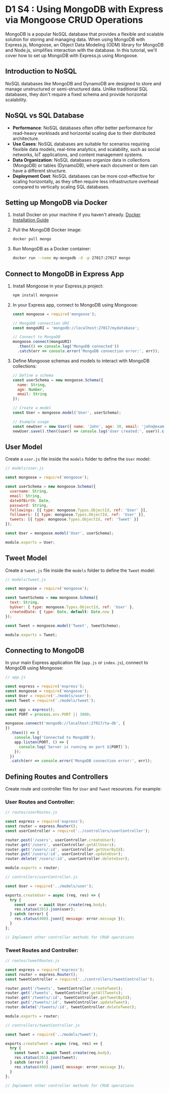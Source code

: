 # D1 S4 : Using MongoDB with Express via Mongoose CRUD Operations

MongoDB is a popular NoSQL database that provides a flexible and scalable solution for storing and managing data. When using MongoDB with Express.js, Mongoose, an Object Data Modeling (ODM) library for MongoDB and Node.js, simplifies interaction with the database. In this tutorial, we'll cover how to set up MongoDB with Express.js using Mongoose.

## Introduction to NoSQL

NoSQL databases like MongoDB and DynamoDB are designed to store and manage unstructured or semi-structured data. Unlike traditional SQL databases, they don't require a fixed schema and provide horizontal scalability.

## NoSQL vs SQL Database

- **Performance**: NoSQL databases often offer better performance for read-heavy workloads and horizontal scaling due to their distributed architecture.
- **Use Cases**: NoSQL databases are suitable for scenarios requiring flexible data models, real-time analytics, and scalability, such as social networks, IoT applications, and content management systems.
- **Data Organization**: NoSQL databases organize data in collections (MongoDB) or tables (DynamoDB), where each document or item can have a different structure.
- **Deployment Cost**: NoSQL databases can be more cost-effective for scaling horizontally, as they often require less infrastructure overhead compared to vertically scaling SQL databases.

## Setting up MongoDB via Docker

1. Install Docker on your machine if you haven't already. [Docker Installation Guide](https://docs.docker.com/get-docker/)
2. Pull the MongoDB Docker image:

   ```bash
   docker pull mongo
   ```

3. Run MongoDB as a Docker container:

   ```bash
   docker run --name my-mongodb -d -p 27017:27017 mongo
   ```

## Connect to MongoDB in Express App

1. Install Mongoose in your Express.js project:

   ```bash
   npm install mongoose
   ```

2. In your Express app, connect to MongoDB using Mongoose:

   ```javascript
   const mongoose = require('mongoose');

   // MongoDB connection URI
   const mongoURI = 'mongodb://localhost:27017/mydatabase';

   // Connect to MongoDB
   mongoose.connect(mongoURI)
     .then(() => console.log('MongoDB connected'))
     .catch(err => console.error('MongoDB connection error:', err));
   ```

3. Define Mongoose schemas and models to interact with MongoDB collections:

   ```javascript
   // Define a schema
   const userSchema = new mongoose.Schema({
     name: String,
     age: Number,
     email: String
   });

   // Create a model
   const User = mongoose.model('User', userSchema);

   // Example usage
   const newUser = new User({ name: 'John', age: 30, email: 'john@example.com' });
   newUser.save().then((user) => console.log('User created:', user)).catch(err => console.error('Error:', err));
   ```

## User Model

Create a `user.js` file inside the `models` folder to define the `User` model:

```javascript
// models/user.js

const mongoose = require('mongoose');

const userSchema = new mongoose.Schema({
  username: String,
  email: String,
  dateOfBirth: Date,
  password: String,
  followings: [{ type: mongoose.Types.ObjectId, ref: 'User' }],
  followers: [{ type: mongoose.Types.ObjectId, ref: 'User' }],
  tweets: [{ type: mongoose.Types.ObjectId, ref: 'Tweet' }]
});

const User = mongoose.model('User', userSchema);

module.exports = User;
```

## Tweet Model

Create a `tweet.js` file inside the `models` folder to define the `Tweet` model:

```javascript
// models/tweet.js

const mongoose = require('mongoose');

const tweetSchema = new mongoose.Schema({
  text: String,
  byUser: { type: mongoose.Types.ObjectId, ref: 'User' },
  createdDate: { type: Date, default: Date.now }
});

const Tweet = mongoose.model('Tweet', tweetSchema);

module.exports = Tweet;
```

## Connecting to MongoDB

In your main Express application file (`app.js` or `index.js`), connect to MongoDB using Mongoose:

```javascript
// app.js

const express = require('express');
const mongoose = require('mongoose');
const User = require('./models/user');
const Tweet = require('./models/tweet');

const app = express();
const PORT = process.env.PORT || 3000;

mongoose.connect('mongodb://localhost:27017/tw-db', {
})
  .then(() => {
    console.log('Connected to MongoDB');
    app.listen(PORT, () => {
      console.log(`Server is running on port ${PORT}`);
    });
  })
  .catch(err => console.error('MongoDB connection error:', err));
```

## Defining Routes and Controllers

Create route and controller files for `User` and `Tweet` resources. For example:

### User Routes and Controller:

```javascript
// routes/userRoutes.js

const express = require('express');
const router = express.Router();
const userController = require('../controllers/userController');

router.post('/users', userController.createUser);
router.get('/users', userController.getAllUsers);
router.get('/users/:id', userController.getUserById);
router.put('/users/:id', userController.updateUser);
router.delete('/users/:id', userController.deleteUser);

module.exports = router;
```

```javascript
// controllers/userController.js

const User = require('../models/user');

exports.createUser = async (req, res) => {
  try {
    const user = await User.create(req.body);
    res.status(201).json(user);
  } catch (error) {
    res.status(400).json({ message: error.message });
  }
};

// Implement other controller methods for CRUD operations
```

### Tweet Routes and Controller:

```javascript
// routes/tweetRoutes.js

const express = require('express');
const router = express.Router();
const tweetController = require('../controllers/tweetController');

router.post('/tweets', tweetController.createTweet);
router.get('/tweets', tweetController.getAllTweets);
router.get('/tweets/:id', tweetController.getTweetById);
router.put('/tweets/:id', tweetController.updateTweet);
router.delete('/tweets/:id', tweetController.deleteTweet);

module.exports = router;
```

```javascript
// controllers/tweetController.js

const Tweet = require('../models/tweet');

exports.createTweet = async (req, res) => {
  try {
    const tweet = await Tweet.create(req.body);
    res.status(201).json(tweet);
  } catch (error) {
    res.status(400).json({ message: error.message });
  }
};

// Implement other controller methods for CRUD operations
```